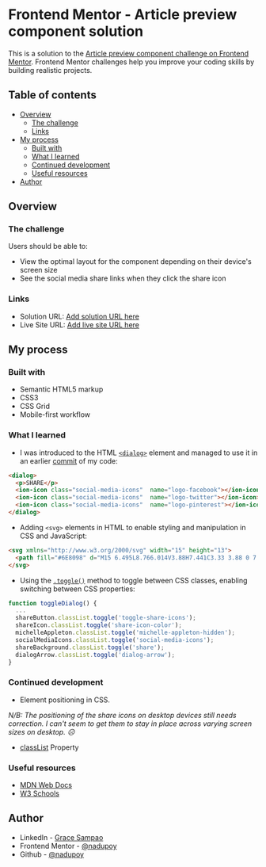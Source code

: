 # Frontend Mentor - Article preview component solution

This is a solution to the [Article preview component challenge on Frontend Mentor](https://www.frontendmentor.io/challenges/article-preview-component-dYBN_pYFT). Frontend Mentor challenges help you improve your coding skills by building realistic projects. 

## Table of contents

- [Overview](#overview)
  - [The challenge](#the-challenge)
  - [Links](#links)
- [My process](#my-process)
  - [Built with](#built-with)
  - [What I learned](#what-i-learned)
  - [Continued development](#continued-development)
  - [Useful resources](#useful-resources)
- [Author](#author)

## Overview

### The challenge

Users should be able to:

- View the optimal layout for the component depending on their device's screen size
- See the social media share links when they click the share icon


### Links

- Solution URL: [Add solution URL here](https://your-solution-url.com)
- Live Site URL: [Add live site URL here](https://your-live-site-url.com)

## My process

### Built with

- Semantic HTML5 markup
- CSS3
- CSS Grid
- Mobile-first workflow

### What I learned
- I was introduced to the HTML [`<dialog>`](https://developer.mozilla.org/en-US/docs/Web/HTML/Element/dialog) element and managed to use it in an earlier [commit](https://github.com/nadupoy/Frontend-Mentor---Article-preview-component/commit/f050c8012441b27b6439214069b87610f42d8393) of my code:

```html
<dialog>
  <p>SHARE</p>
  <ion-icon class="social-media-icons"  name="logo-facebook"></ion-icon>
  <ion-icon class="social-media-icons"  name="logo-twitter"></ion-icon>
  <ion-icon class="social-media-icons"  name="logo-pinterest"></ion-icon>
</dialog>
```

- Adding `<svg>` elements in HTML to enable styling and manipulation in CSS and JavaScript:
```html
<svg xmlns="http://www.w3.org/2000/svg" width="15" height="13">
  <path fill="#6E8098" d="M15 6.495L8.766.014V3.88H7.441C3.33 3.88 0 7.039 0 10.936v2.049l.589-.612C2.59 10.294 5.422 9.11 8.39 9.11h.375v3.867L15 6.495z" id="path2">
</svg>
```

- Using the [`.toggle()`](https://www.w3schools.com/howto/howto_js_toggle_class.asp) method to toggle between CSS classes, enabling switching between CSS properties:

```javascript
function toggleDialog() {
  ...
  shareButton.classList.toggle('toggle-share-icons');
  shareIcon.classList.toggle('share-icon-color');
  michelleAppleton.classList.toggle('michelle-appleton-hidden');
  socialMediaIcons.classList.toggle('social-media-icons');
  shareBackground.classList.toggle('share');
  dialogArrow.classList.toggle('dialog-arrow');
}
```

### Continued development

- Element positioning in CSS.

*N/B: The positioning of the share icons on desktop devices still needs correction. I can't seem to get them to stay in place across varying screen sizes on desktop. ☹️*


- [classList](https://www.w3schools.com/jsref/prop_element_classlist.asp) Property

### Useful resources

- [MDN Web Docs](https://developer.mozilla.org/en-US/)
- [W3 Schools](https://www.w3schools.com/)

## Author

- LinkedIn - [Grace Sampao](https://www.linkedin.com/in/grace-sampao-49a3129b/)
- Frontend Mentor - [@nadupoy](https://www.frontendmentor.io/profile/nadupoy)
- Github - [@nadupoy](https://github.com/nadupoy)
